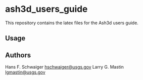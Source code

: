 ash3d_users_guide
==========

This repository contains the latex files for the Ash3d users guide.


Usage
-----


Authors
-------

Hans F. Schwaiger <hschwaiger@usgs.gov>
Larry G. Mastin <lgmastin@usgs.gov>

